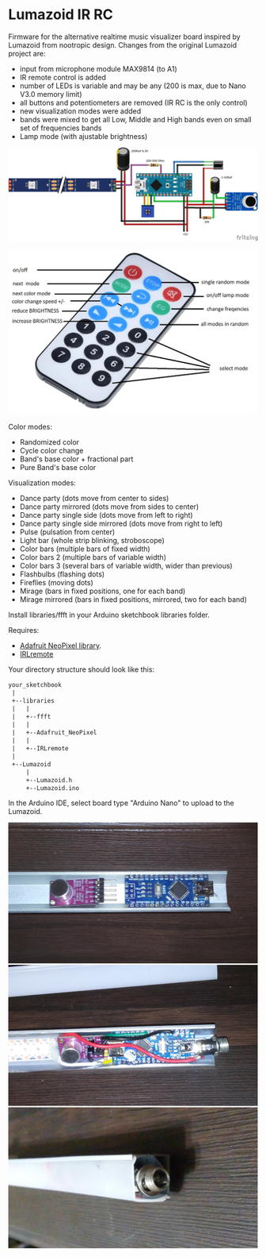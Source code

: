 # Lumazoid IR RC

Firmware for the alternative realtime music visualizer board inspired by Lumazoid from nootropic design.
Changes from the original Lumazoid project are:
- input from microphone module MAX9814 (to A1)
- IR remote control is added
- number of LEDs is variable and may be any (200 is max, due to Nano V3.0 memory limit)
- all buttons and potentiometers are removed (IR RC is the only control)
- new visualization modes were added
- bands were mixed to get all Low, Middle and High bands even on small set of frequencies bands
- Lamp mode (with ajustable brightness)

![scheme](img/scheme1.jpg)

![rc](img/RC.jpg)

Color modes:
- Randomized color
- Cycle color change
- Band's base color + fractional part
- Pure Band's base color

Visualization modes:
- Dance party (dots move from center to sides)
- Dance party mirrored (dots move from sides to center)
- Dance party single side (dots move from left to right)
- Dance party single side mirrored (dots move from right to left)
- Pulse (pulsation from center)
- Light bar (whole strip blinking, stroboscope)
- Color bars (multiple bars of fixed width)
- Color bars 2 (multiple bars of variable width)
- Color bars 3 (several bars of variable width, wider than previous)
- Flashbulbs (flashing dots)
- Fireflies (moving dots)
- Mirage (bars in fixed positions, one for each band)
- Mirage mirrored (bars in fixed positions, mirrored, two for each band)

Install libraries/ffft in your Arduino sketchbook libraries folder.

Requires:
- [Adafruit NeoPixel library](https://github.com/adafruit/Adafruit_NeoPixel).
- [IRLremote](https://github.com/NicoHood/IRLremote)

Your directory structure should look like this:

```
your_sketchbook
 |
 +--libraries
 |   |
 |   +--ffft
 |   |
 |   +--Adafruit_NeoPixel
 |   |
 |   +--IRLremote
 |
 +--Lumazoid
     |
     +--Lumazoid.h
     +--Lumazoid.ino
```

In the Arduino IDE, select board type "Arduino Nano" to upload to the Lumazoid.

![1](img/P01.jpg)
![2](img/P02.jpg)
![3](img/P03.jpg)